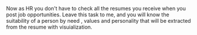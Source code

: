 
Now as HR you don't have to check all the resumes you receive when you post job opportunities. Leave this task to me, and you will know the suitability of a person by need , values and personality that will be extracted from the resume with visuialization.
